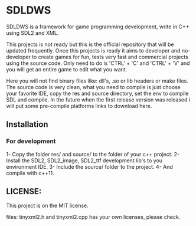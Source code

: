 # SDLDWS

SDLDWS is a framework for game programming development, write in C++ using SDL2 and XML.

This projects is not ready but this is the official repository that will be updated 
frequently. Once this projects is ready it aims to developer and no-developer to create games
for fun, tests very fast and commercial projects using the source code. 
Only need to do is 'CTRL' + 'C' and 'CTRL' + 'V' and you will 
get an entire game to edit what you want.

Here you will not find binary files like: dll's, .so or lib headers or make files. The source code 
is very clean, what you need to compile is just choose your favorite IDE, copy the res and source 
directory, set the env to compile SDL and compile. In the future when the first release version 
was released i will put some pre-compile platforms links to download here.

## Installation
### For development

1- Copy the folder res/ and source/ to the folder of your c++ project.
2- Install the SDL2, SDL2_image, SDL2_ttf development lib's to you environment IDE.
3- Include the source/ folder to the project.
4- And compile with c++11.

## LICENSE:

This project is on the MIT license.

files: tinyxml2.h and tinyxml2.cpp has your own licenses, please check.


